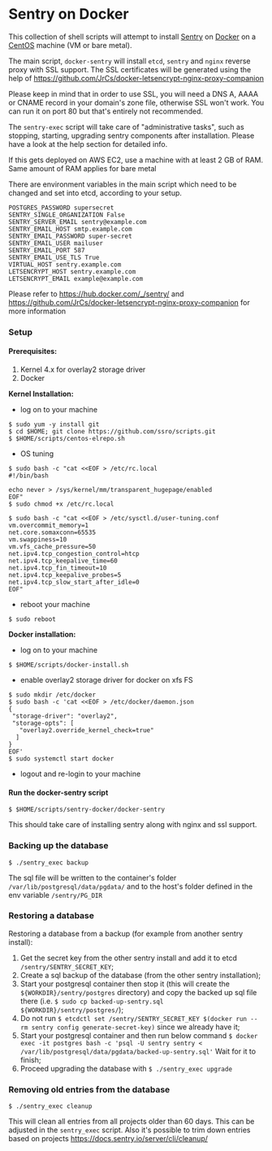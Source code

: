 # Sentry on Docker

This collection of shell scripts will attempt to install [Sentry](https://sentry.io/welcome/) on [Docker](https://www.docker.com/) on a [CentOS](https://www.centos.org/) machine (VM or bare metal).

The main script, `docker-sentry` will install `etcd`, `sentry` and `nginx` reverse proxy with SSL support. The SSL certificates will be generated using the help of  https://github.com/JrCs/docker-letsencrypt-nginx-proxy-companion

Please keep in mind that in order to use SSL, you will need a DNS A, AAAA or CNAME record in your domain's zone file, otherwise SSL won't work. You can run it on port 80 but that's entirely not recommended.

The `sentry-exec` script will take care of "administrative tasks", such as stopping, starting, upgrading sentry components after installation. Please have a look at the help section for detailed info.

If this gets deployed on AWS EC2, use a machine with at least 2 GB of RAM. Same amount of RAM applies for bare metal

There are environment variables in the main script which need to be changed and set into etcd, according to your setup.

```
POSTGRES_PASSWORD supersecret
SENTRY_SINGLE_ORGANIZATION False
SENTRY_SERVER_EMAIL sentry@example.com
SENTRY_EMAIL_HOST smtp.example.com
SENTRY_EMAIL_PASSWORD super-secret
SENTRY_EMAIL_USER mailuser
SENTRY_EMAIL_PORT 587
SENTRY_EMAIL_USE_TLS True
VIRTUAL_HOST sentry.example.com
LETSENCRYPT_HOST sentry.example.com
LETSENCRYPT_EMAIL example@example.com
```

Please refer to https://hub.docker.com/_/sentry/ and https://github.com/JrCs/docker-letsencrypt-nginx-proxy-companion for more information

### Setup

#### Prerequisites:

1. Kernel 4.x for overlay2 storage driver
2. Docker

**Kernel Installation:**

- log on to your machine

```
$ sudo yum -y install git
$ cd $HOME; git clone https://github.com/ssro/scripts.git
$ $HOME/scripts/centos-elrepo.sh
```
- OS tuning

```
$ sudo bash -c "cat <<EOF > /etc/rc.local
#!/bin/bash

echo never > /sys/kernel/mm/transparent_hugepage/enabled
EOF"
$ sudo chmod +x /etc/rc.local

$ sudo bash -c "cat <<EOF > /etc/sysctl.d/user-tuning.conf
vm.overcommit_memory=1
net.core.somaxconn=65535
vm.swappiness=10
vm.vfs_cache_pressure=50
net.ipv4.tcp_congestion_control=htcp
net.ipv4.tcp_keepalive_time=60
net.ipv4.tcp_fin_timeout=10
net.ipv4.tcp_keepalive_probes=5
net.ipv4.tcp_slow_start_after_idle=0
EOF"

```

- reboot your machine

`$ sudo reboot`

**Docker installation:**

- log on to your machine

`$ $HOME/scripts/docker-install.sh`

- enable overlay2 storage driver for docker on xfs FS
```
$ sudo mkdir /etc/docker
$ sudo bash -c 'cat <<EOF > /etc/docker/daemon.json
{
 "storage-driver": "overlay2",
 "storage-opts": [
   "overlay2.override_kernel_check=true"
  ]
}
EOF'
$ sudo systemctl start docker
```

- logout and re-login to your machine

#### Run the docker-sentry script

`$ $HOME/scripts/sentry-docker/docker-sentry`

This should take care of installing sentry along with nginx and ssl support.


### Backing up the database
`$ ./sentry_exec backup`

The sql file will be written to the container's folder `/var/lib/postgresql/data/pgdata/`
and to the host's folder defined in the env variable `/sentry/PG_DIR`

### Restoring a database

Restoring a database from a backup (for example from another sentry install):
1. Get the secret key from the other sentry install and add it to etcd `/sentry/SENTRY_SECRET_KEY`;
2. Create a sql backup of the database (from the other sentry installation);
3. Start your postgresql container then stop it (this will create the `${WORKDIR}/sentry/postgres` directory) and copy the backed up sql file there (i.e. `$ sudo cp backed-up-sentry.sql ${WORKDIR}/sentry/postgres/`);
4. Do not run `$ etcdctl set /sentry/SENTRY_SECRET_KEY $(docker run --rm sentry config generate-secret-key)`
since we already have it;
5. Start your postgresql container and then run below command
`$ docker exec -it postgres bash -c 'psql -U sentry sentry < /var/lib/postgresql/data/pgdata/backed-up-sentry.sql'`
Wait for it to finish;
6. Proceed upgrading the database with `$ ./sentry_exec upgrade`

### Removing old entries from the database

`$ ./sentry_exec cleanup`

This will clean all entries from all projects older than 60 days. This can be adjusted in the `sentry_exec` script.
Also it's possible to trim down entries based on projects https://docs.sentry.io/server/cli/cleanup/
